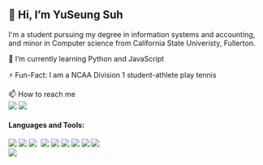 <h2>👋 Hi, I’m YuSeung Suh</h2>
<p>I'm a student pursuing my degree in information systems and accounting, and minor in Computer science from California State Univeristy, Fullerton. 
</p>

🌱 I’m currently learning Python and JavaScript

⚡️ Fun-Fact: I am a NCAA Division 1 student-athlete play tennis
<!-- - 💞️ I’m looking to collaborate on ... -->
📫 How to reach me  
   <a href= "mailto:yuseung.suh@gmail.com">
    <img src="https://img.shields.io/badge/e‑mail-D14836.svg?style=for-the-badge&logo=GMail&logoColor=white"/></a>
  </a>
  <a href= "https://www.linkedin.com/in/yuseung-suh/">
    <img src="https://img.shields.io/badge/linkedin-0077B5.svg?style=for-the-badge&logo=linkedin&logoColor=white"/></a>
  </a>
<!--   <img src="https://img.shields.io/badge/instagram-E4405F.svg?style=for-the-badge&logo=instagram&logoColor=white"/></a> -->

<p><h4>Languages and Tools:</h4>
   <p>
   <img src="https://img.shields.io/badge/-Visual%20Studio%20Code-23A9F2?style=flat-square&logo=Visual%20Studio%20Code&logoColor=white"/>
   <img src="https://img.shields.io/badge/-Github-181717?style=flat-square&logo=GitHub&logoColor=white"/>
   <img src="https://img.shields.io/badge/-Git-F44D27?style=flat-square&logo=Git&logoColor=white"/>
   <img scr="https://img.shields.io/badge/-Python-black?style=flat-square&logo=Python"/>
   <img src="https://img.shields.io/badge/-HTML5-E34F26?style=flat-square&logo=HTML5&logoColor=white"/>
   <img src="https://img.shields.io/badge/-CSS3-1572B6?style=flat-square&logo=CSS3&logoColor=white"/>
   <img src="https://img.shields.io/badge/-JavaScript-black?style=flat-square&logo=javascript"/>
   <img src="https://img.shields.io/badge/-Nodejs-black?style=flat-square&logo=Node.js"/>
   <img src="https://img.shields.io/badge/-MySQL-F29111?style=flat-square&logo=MySQL&logoColor=white"/>
   <img src="https://img.shields.io/badge/-Notion-000000?style=flat-square&logo=Notion&logoColor=white"/><br/>
   <img src="https://img.shields.io/badge/-Slack-E01563?style=flat-square&logo=Slack&logoColor=white"/>
   </p></p>
